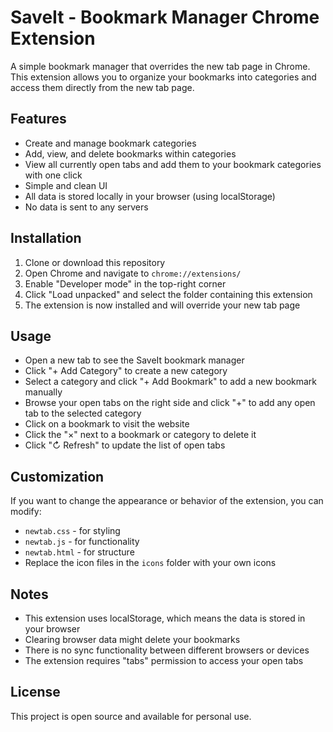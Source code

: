 # SaveIt - Bookmark Manager Chrome Extension

A simple bookmark manager that overrides the new tab page in Chrome. This extension allows you to organize your bookmarks into categories and access them directly from the new tab page.

## Features

- Create and manage bookmark categories
- Add, view, and delete bookmarks within categories
- View all currently open tabs and add them to your bookmark categories with one click
- Simple and clean UI
- All data is stored locally in your browser (using localStorage)
- No data is sent to any servers

## Installation

1. Clone or download this repository
2. Open Chrome and navigate to `chrome://extensions/`
3. Enable "Developer mode" in the top-right corner
4. Click "Load unpacked" and select the folder containing this extension
5. The extension is now installed and will override your new tab page

## Usage

- Open a new tab to see the SaveIt bookmark manager
- Click "+ Add Category" to create a new category
- Select a category and click "+ Add Bookmark" to add a new bookmark manually
- Browse your open tabs on the right side and click "+" to add any open tab to the selected category
- Click on a bookmark to visit the website
- Click the "×" next to a bookmark or category to delete it
- Click "↻ Refresh" to update the list of open tabs

## Customization

If you want to change the appearance or behavior of the extension, you can modify:

- `newtab.css` - for styling
- `newtab.js` - for functionality
- `newtab.html` - for structure
- Replace the icon files in the `icons` folder with your own icons

## Notes

- This extension uses localStorage, which means the data is stored in your browser
- Clearing browser data might delete your bookmarks
- There is no sync functionality between different browsers or devices
- The extension requires "tabs" permission to access your open tabs

## License

This project is open source and available for personal use.
